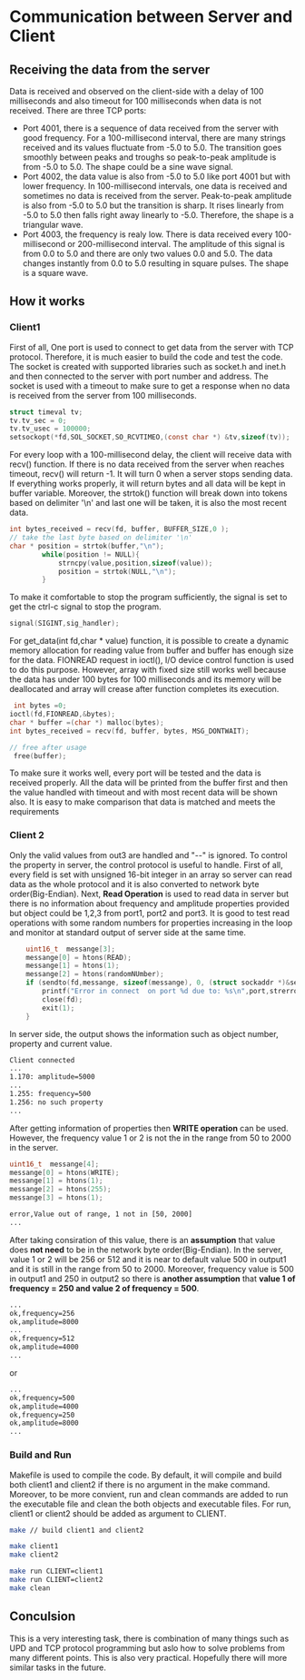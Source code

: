 # Communication between Server and Client
## Receiving the data from the server
Data is received and observed on the client-side with a delay of 100 milliseconds and also timeout for 100 milliseconds when data is not received. There are three TCP ports:
- Port 4001, there is a sequence of data received from the server with good frequency. For a 100-millisecond interval, there are many strings received and its values fluctuate from -5.0 to 5.0. The transition goes smoothly between peaks and troughs so peak-to-peak amplitude is from -5.0 to 5.0. The shape could be a sine wave signal.
- Port 4002, the data value is also from -5.0 to 5.0 like port 4001 but with lower frequency. In 100-millisecond intervals, one data is received and sometimes no data is received from the server. Peak-to-peak amplitude is also from -5.0 to 5.0 but the transition is sharp. It rises linearly from -5.0 to 5.0 then falls right away linearly to -5.0. Therefore, the shape is a triangular wave. 
- Port 4003, the frequency is realy low. There is data received every 100-millisecond or 200-millisecond interval. The amplitude of this signal is from 0.0 to 5.0 and there are only two values 0.0 and 5.0. The data changes instantly from 0.0 to 5.0 resulting in square pulses. The shape is a square wave. 

## How it works
### Client1 
First of all, One port is used to connect to get data from the server with TCP protocol. Therefore, it is much easier to build the code and test the code. The socket is created with supported libraries such as socket.h and inet.h and then connected to the server with port number and address. The socket is used with a timeout to make sure to get a response when no data is received from the server from 100 milliseconds.

``` c
struct timeval tv;
tv.tv_sec = 0;
tv.tv_usec = 100000;
setsockopt(*fd,SOL_SOCKET,SO_RCVTIMEO,(const char *) &tv,sizeof(tv));
```
For every loop with a 100-millisecond delay, the client will receive data with recv() function. If there is no data received from the server when reaches timeout, recv() will return -1. It will turn 0 when a server stops sending data. If everything works properly, it will return bytes and all data will be kept in buffer variable. Moreover, the strtok() function will break down into tokens based on delimiter '\n' and last one will be taken, it is also the most recent data. 

```c
int bytes_received = recv(fd, buffer, BUFFER_SIZE,0 );
// take the last byte based on delimiter '\n'
char * position = strtok(buffer,"\n");
        while(position != NULL){
            strncpy(value,position,sizeof(value));
            position = strtok(NULL,"\n");
        }
```

To make it comfortable to stop the program sufficiently, the signal is set to get the ctrl-c signal to stop the program.

```c
signal(SIGINT,sig_handler);
```
For get_data(int fd,char * value) function, it is possible to create a dynamic memory allocation for reading value from buffer and buffer has enough size for the data. FIONREAD request in ioctl(), I/O device control function  is used to do this purpose.  However, array with fixed size still works well because the data has under 100 bytes for 100 milliseconds and its memory will be deallocated and array will crease after function completes its execution.

```c
 int bytes =0; 
ioctl(fd,FIONREAD,&bytes);
char * buffer =(char *) malloc(bytes);
int bytes_received = recv(fd, buffer, bytes, MSG_DONTWAIT);

// free after usage
 free(buffer);
```
To make sure it works well, every port will be tested and the data is received properly. All the data will be printed from the buffer first and then the value handled with timeout and with most recent data will be shown also. It is easy to make comparison that data is matched and meets the requirements 

### Client 2
Only the valid values from out3 are handled and "--" is ignored. To control the property in server, the control protocol is useful to handle. First of all, every field is set with unsigned 16-bit integer in an array so server can read data as the whole protocol and it is also converted to network byte order(Big-Endian). 
Next, **Read Operation** is used to read data in server but there is no information about frequency and amplitude properties provided but object could be 1,2,3 from port1, port2 and port3. It is good to test read operations with some random numbers for properties increasing in the loop and monitor at standard output of server side at the same time. 

```c    
    uint16_t  messange[3];
    messange[0] = htons(READ);
    messange[1] = htons(1);
    messange[2] = htons(randomNUmber);
    if (sendto(fd,messange, sizeof(messange), 0, (struct sockaddr *)&server, len_of_server) < 0) {
        printf("Error in connect  on port %d due to: %s\n",port,strerror(errno));
        close(fd);
        exit(1);
    }
```

In server side, the output shows the information such as object number, property and current value.

```bash
Client connected
...
1.170: amplitude=5000
...
1.255: frequency=500
1.256: no such property
...
```
After getting information of properties then **WRITE operation** can be used. However, the frequency value 1 or 2 is not the in the range from 50 to 2000 in the server.
```c 
uint16_t  messange[4];
messange[0] = htons(WRITE);
messange[1] = htons(1);
messange[2] = htons(255);
messange[3] = htons(1);

```
```bash
error,Value out of range, 1 not in [50, 2000]
...
```
After taking consiration of this value, there is an **assumption** that value does **not need** to be in the network byte order(Big-Endian). In the server, value 1 or 2 will be 256 or 512 and it is near to default value 500 in output1 and it is still in the range from 50 to 2000. Moreover, frequency value is 500 in output1 and 250 in output2 so there is **another assumption** that **value 1 of frequency = 250 and value 2 of frequency = 500**. 


```bash
...
ok,frequency=256
ok,amplitude=8000
...
ok,frequency=512
ok,amplitude=4000
...
```
or 

```bash
...
ok,frequency=500
ok,amplitude=4000
ok,frequency=250
ok,amplitude=8000
...
```


### Build and Run
Makefile is used to compile the code. By default, it will compile and build both client1 and client2 if there is no argument in the make command. 
Moreover, to be more convient, run and clean commands are added to run the executable file and clean the both objects and executable files. For run, client1 or client2 should be added as argument to CLIENT.

```bash
make // build client1 and client2

make client1
make client2

make run CLIENT=client1
make run CLIENT=client2
make clean
```

## Conculsion
This is a very interesting task, there is combination of many things such as UPD and TCP protocol programming but aslo how to solve problems from many different points. This is also very practical. Hopefully there will more similar tasks in the future. 